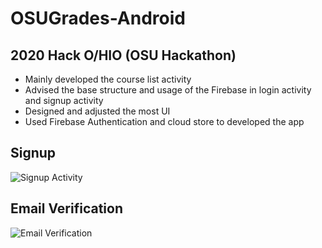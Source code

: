 # OSUGrades-Android
## 2020 Hack O/HIO (OSU Hackathon)
- Mainly developed the course list activity
- Advised the base structure and usage of the Firebase in login activity and signup activity
- Designed and adjusted the most UI
- Used Firebase Authentication and cloud store to developed the app
## Signup
![Signup Activity](https://user-images.githubusercontent.com/65969657/103434057-2443b600-4c3f-11eb-8d50-3f9230165b91.gif)
## Email Verification
![Email Verification](https://user-images.githubusercontent.com/65969657/103434401-3116d880-4c44-11eb-876e-915d4be1a884.gif)
